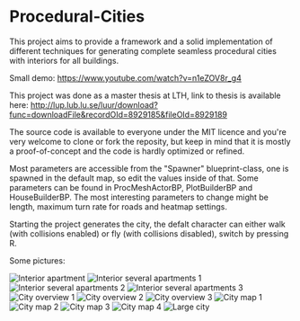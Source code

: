 # Procedural-Cities

This project aims to provide a framework and a solid implementation of different techniques for generating complete seamless procedural cities with interiors for all buildings.

Small demo: https://www.youtube.com/watch?v=n1eZOV8r_g4

This project was done as a master thesis at LTH, link to thesis is available here: http://lup.lub.lu.se/luur/download?func=downloadFile&recordOId=8929185&fileOId=8929189

The source code is available to everyone under the MIT licence and you're very welcome to clone or fork the reposity, but keep in mind that it is mostly a proof-of-concept and the code is hardly optimized or refined.

Most parameters are accessible from the "Spawner" blueprint-class, one is spawned in the default map, so edit the values inside of that. Some parameters can be found in ProcMeshActorBP, PlotBuilderBP and HouseBuilderBP. The most interesting parameters to change might be length, maximum turn rate for roads and heatmap settings.

Starting the project generates the city, the defalt character can either walk (with collisions enabled) or fly (with collisions disabled), switch by pressing R. 

Some pictures:

![Interior apartment](images/2.png?raw=true "Interior apartment")
![Interior several apartments 1](images/6.png?raw=true "Interior several apartments 1")
![Interior several apartments 2](images/8.png?raw=true "Interior several apartments 2")
![Interior several apartments 3](images/9.png?raw=true "Interior several apartments 3")
![City overview 1](images/city1.PNG?raw=true "City overview 1")
![City overview 2](images/citySS3.PNG?raw=true "City overview 2")
![City overview 3](images/prettypicture.PNG?raw=true "City overview 3")
![City map 1](images/heatmap8_20_5.PNG?raw=true "City map 1")
![City map 2](images/heatmap8_30_15.PNG?raw=true "City map 2")
![City map 3](images/procedural_chaotic.PNG?raw=true "City map 3")
![City map 4](images/procedural_grid.PNG?raw=true "City map 4")
![Large city](images/largecity.PNG?raw=true "Large city")
